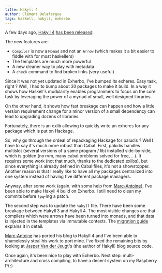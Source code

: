 ```yaml
---
title: Hakyll 4
author: Clément Delafargue
tags: haskell, hakyll, exherbo
---
```


A few days ago, [Hakyll 4](http://jaspervdj.be)
[has been released](http://jaspervdj.be/posts/2013-01-16-hakyll-4.0.html).

The new features are:
- `Compiler` is now a `Monad` and not an `Arrow` (which makes it a bit easier
  to fiddle with for most haskellers)
- The templates are much more powerful
- A new cleaner way to play with metadata
- A `check` command to find broken links (very useful)

Since it was not yet updated in Exherbo, I've bumped its exheres. Easy task,
right ? Well, I had to bump about 30 packages to make it build. In a way it
shows how Haskell's modularity enables programmers to focus on the core task
by leveraging the power of a myriad of small, well designed libraries.

On the other hand, it shows how fast breakage can happen and how a little
version requirement change for a minor version of a small dependency can lead
to upgrading dozens of libraries.

Fortunately, there is an exlib allowing to quickly write an exheres for any
package which is put on Hackage.

So, why go through the ordeal of repackaging Hackage for paludis ? Well I have
to say it's much more robust than Cabal. First, paludis handles multislot
(several versions of a same program / lib) installed side-by-side, which is
golden (no rvm, many cabal problems solved for free, …). It requires some work
(not that much, thanks to the dedicated exlibs), but since everything is
already defined in Cabal files, it's not a showstopper. Another reason is that
I really like to have all my packages centralized into one system instead of
having five different package managers.

Anyway, after some work (again, with some help from
[Marc-Antoine](http://github.com/keruspe)), I've been able to make Hakyll 4
build on Exherbo. I still need to clean my commits before `!pq`-ing a patch.

The second step was to update the `hakyll` file. There have been some breakage
between Hakyll 3 and Hakyll 4. The most visible changes are that compilers
which were arrows have been turned into monads, and that data is injected in
the templates via immutable contexts. The
[migration guide](http://jaspervdj.be/hakyll/tutorials/hakyll-3-to-hakyll4-migration-guide.html)
explains it in detail.

[Marc-Antoine](http://github.com/keruspe) has ported his blog to Hakyll 4 and
I've been able to shamelessly steal his work to port mine. I've fixed the
remaining bits by looking at [Jasper Van der Jeugt](http://jaspervdj.be)'s
(the author of Hakyll) blog source code.

Once again, it's been nice to play with Exherbo. Next step: multi-architecture
and cross compiling, to have a decent system on my Raspberry Pi :)

